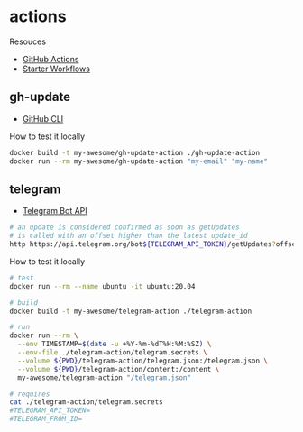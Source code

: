 # actions

Resouces
* [GitHub Actions](https://docs.github.com/en/actions)
* [Starter Workflows](https://github.com/actions/starter-workflows)

## gh-update

* [GitHub CLI](https://cli.github.com/manual)

How to test it locally
```bash
docker build -t my-awesome/gh-update-action ./gh-update-action
docker run --rm my-awesome/gh-update-action "my-email" "my-name"
```

## telegram

* [Telegram Bot API](https://core.telegram.org/bots/api#getupdates)

```bash
# an update is considered confirmed as soon as getUpdates
# is called with an offset higher than the latest update_id
http https://api.telegram.org/bot${TELEGRAM_API_TOKEN}/getUpdates?offset=${TELEGRAM_OFFSET}
```

How to test it locally
```bash
# test
docker run --rm --name ubuntu -it ubuntu:20.04

# build
docker build -t my-awesome/telegram-action ./telegram-action

# run
docker run --rm \
  --env TIMESTAMP=$(date -u +%Y-%m-%dT%H:%M:%SZ) \
  --env-file ./telegram-action/telegram.secrets \
  --volume ${PWD}/telegram-action/telegram.json:/telegram.json \
  --volume ${PWD}/telegram-action/content:/content \
  my-awesome/telegram-action "/telegram.json"

# requires
cat ./telegram-action/telegram.secrets
#TELEGRAM_API_TOKEN=
#TELEGRAM_FROM_ID=
```
